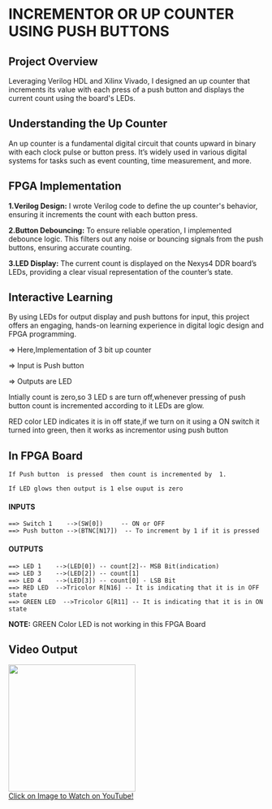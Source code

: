 # INCREMENTOR OR UP COUNTER USING PUSH BUTTONS

## Project Overview
Leveraging Verilog HDL and Xilinx Vivado, I designed an up counter that increments its value with each press of a push button and displays the current count using the board's LEDs.

## Understanding the Up Counter
An up counter is a fundamental digital circuit that counts upward in binary with each clock pulse or button press. It’s widely used in various digital systems for tasks such as event counting, time measurement, and more.

## FPGA Implementation
**1.Verilog Design:** I wrote Verilog code to define the up counter's behavior, ensuring it increments the count with each button press.

**2.Button Debouncing:** To ensure reliable operation, I implemented debounce logic. This filters out any noise or bouncing signals from the push buttons, ensuring accurate counting.

**3.LED Display:** The current count is displayed on the Nexys4 DDR board’s LEDs, providing a clear visual representation of the counter’s state.

## Interactive Learning
By using LEDs for output display and push buttons for input, this project offers an engaging, hands-on learning experience in digital logic design and FPGA programming.


=> Here,Implementation of 3 bit up counter

=> Input is Push button

=> Outputs are LED

Intially count is zero,so 3 LED s are turn off,whenever pressing of push button count is incremented according to it LEDs are glow.

RED color LED indicates it is in off state,if we turn on it using a ON switch it turned into green, then it works as incrementor using push button

  ## In FPGA Board
  
    If Push button  is pressed  then count is incremented by  1.

    If LED glows then output is 1 else ouput is zero
    
  #### INPUTS
    ==> Switch 1    -->(SW[0])     -- ON or OFF
    ==> Push button -->(BTNC[N17])  -- To increment by 1 if it is pressed

  #### OUTPUTS
    ==> LED 1    -->(LED[0]) -- count[2]-- MSB Bit(indication)
    ==> LED 3    -->(LED[2]) -- count[1]
    ==> LED 4    -->(LED[3]) -- count[0] - LSB Bit
    ==> RED LED  -->Tricolor R[N16] -- It is indicating that it is in OFF state
    ==> GREEN LED  -->Tricolor G[R11] -- It is indicating that it is in ON state

  **NOTE:** GREEN Color LED is not working in this FPGA Board  


## Video Output

<a href="https://www.youtube.com/watch?v=0iT-5X0hYiA">
    <img width="250" src="https://img.youtube.com/vi/0iT-5X0hYiA/0.jpg">
    </br>Click on Image to Watch on YouTube!
</a>
